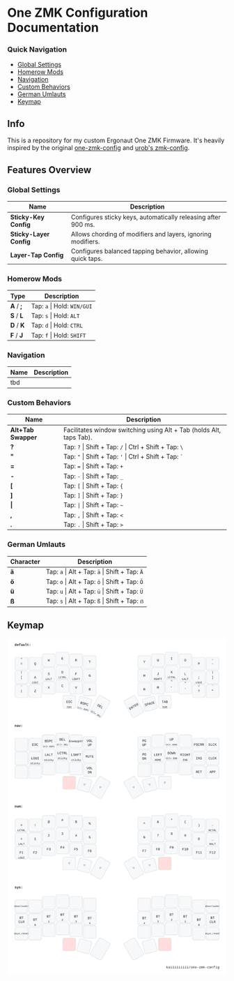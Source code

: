 # One ZMK Configuration Documentation

### Quick Navigation
- [Global Settings](#global-settings)
- [Homerow Mods](#homerow-mods)
- [Navigation](#navigation)
- [Custom Behaviors](#custom-behaviors)
- [German Umlauts](#german-umlauts)
- [Keymap](#keymap)

## Info

This is a repository for my custom Ergonaut One ZMK Firmware. It's heavily inspired by the original [one-zmk-config](https://github.com/ergonautkb/one-zmk-config) and [urob's zmk-config](https://github.com/urob/zmk-config).



## Features Overview

### Global Settings

| Name                   | Description                                                         |
|------------------------|---------------------------------------------------------------------|
| **Sticky-Key Config**  | Configures sticky keys, automatically releasing after 900 ms.       |
| **Sticky-Layer Config**| Allows chording of modifiers and layers, ignoring modifiers.        |
| **Layer-Tap Config**   | Configures balanced tapping behavior, allowing quick taps.          |

### Homerow Mods

| Type                  | Description                                                          |
|-----------------------|----------------------------------------------------------------------|
| **A** / **;**             | Tap: `a` \| Hold: `WIN/GUI`                                          |
| **S** / **L**             | Tap: `s` \| Hold: `ALT`                                              |
| **D** / **K**             | Tap: `d` \| Hold: `CTRL`                                             |
| **F** / **J**             | Tap: `f` \| Hold: `SHIFT`                                            |

### Navigation

| Name                  | Description                                                          |
|-----------------------|----------------------------------------------------------------------|
| tbd |

### Custom Behaviors

| Name                   | Description                                                         |
|------------------------|---------------------------------------------------------------------|
| **Alt+Tab Swapper**    | Facilitates window switching using Alt + Tab (holds Alt, taps Tab). |
| **?**                  | Tap: `?` \| Shift + Tap: `/` \| Ctrl + Shift + Tap: `\`             |
| **"**                  | Tap: `"` \| Shift + Tap: `'` \| Ctrl + Shift + Tap: `` ` ``         |
| **=**                  | Tap: `=` \| Shift + Tap: `+`                                        |
| **-**                  | Tap: `-` \| Shift + Tap: `_`                                        |
| **[**                  | Tap: `[` \| Shift + Tap: `{`                                        |
| **]**                  | Tap: `]` \| Shift + Tap: `}`                                        |
| **\|**                 | Tap: `\|` \| Shift + Tap: `~`                                       |
| **,**                  | Tap: `,` \| Shift + Tap: `<`                                        |
| **.**                  | Tap: `.` \| Shift + Tap: `>`                                        |

### German Umlauts

| Character                 | Description                                                      |
|---------------------------|------------------------------------------------------------------|
| **ä**                     | Tap: `a` \| Alt + Tap: `ä` \| Shift + Tap: `Ä`                   |
| **ö**                     | Tap: `o` \| Alt + Tap: `ö` \| Shift + Tap: `Ö`                   |
| **ü**                     | Tap: `u` \| Alt + Tap: `ü` \| Shift + Tap: `Ü`                   |
| **ß**                     | Tap: `s` \| Alt + Tap: `ß` \| Shift + Tap: `ẞ`                   |



## Keymap

![Keymap Representation](./keymap-drawer/ergonaut_one.svg?raw=true "Keymap Representation")
